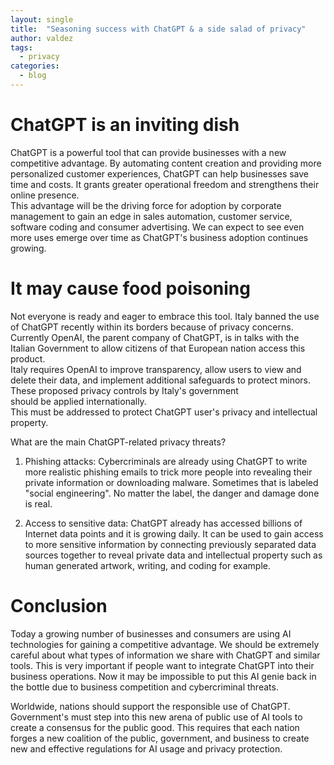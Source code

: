```yaml
---
layout: single
title:  "Seasoning success with ChatGPT & a side salad of privacy"
author: valdez
tags:
  - privacy
categories:
  - blog
---
```

# ChatGPT is an inviting dish

ChatGPT is a powerful tool that can provide businesses with a new competitive advantage. By automating content creation and providing more personalized customer experiences, ChatGPT can help businesses save time and costs. 
It grants  greater operational freedom and strengthens their online presence.  
This advantage will be the driving force for adoption by corporate  
management to gain an edge in sales automation, customer service, software 
coding and consumer advertising. 
We can expect to see even more uses emerge over time as ChatGPT's 
business adoption continues growing.

# It may cause food poisoning

Not everyone is ready and eager to embrace this tool.
Italy banned  the use of ChatGPT recently within 
its borders because of privacy concerns.  
Currently OpenAI, the parent company of ChatGPT, is in talks with the Italian 
Government to allow citizens of that European nation access this product.  
Italy requires OpenAI to improve transparency, allow users to view and 
delete their data, and implement additional safeguards to protect minors. 
These proposed privacy controls by Italy's government  
should be applied internationally.  
This must be addressed to protect ChatGPT user's 
privacy and intellectual property.   

What are the main ChatGPT-related  privacy threats?    

1. Phishing attacks: Cybercriminals are already using ChatGPT to write more realistic phishing emails to trick more people  into revealing their private information or downloading malware.  Sometimes that is labeled "social engineering".  No matter the label, the danger and damage done is real.

2. Access to sensitive data:  ChatGPT already has accessed  billions of Internet data points and it is growing daily.  It can be used to gain access to more sensitive information by connecting previously separated data sources together to reveal private data and intellectual property such as human generated artwork, writing, and coding for example.  

# Conclusion

Today a growing number of businesses and consumers are using AI technologies for gaining a competitive advantage.  We should be extremely careful about what types of information we share with ChatGPT and similar tools. This is very important if people want to integrate ChatGPT into their business operations. Now it may be impossible to put this AI genie back in the bottle due to business competition and cybercriminal threats.

Worldwide, nations should support the responsible use of ChatGPT.  Government's must step into this new arena of public use of AI tools to create a consensus for the public good. This requires that each nation forges a new coalition of the public,  government, and business to create new and effective regulations for AI usage and privacy protection. 

